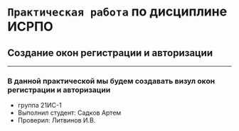 # ``Практическая работа`` по дисциплине ИСРПО

## Создание окон регистрации и авторизации

-----

### В данной практической мы будем создавать визул окон регистрации и авторизации

* группа 21ИС-1
* Выполнил студент:  Садков Артем
* Проверил: Литвинов И.В.

